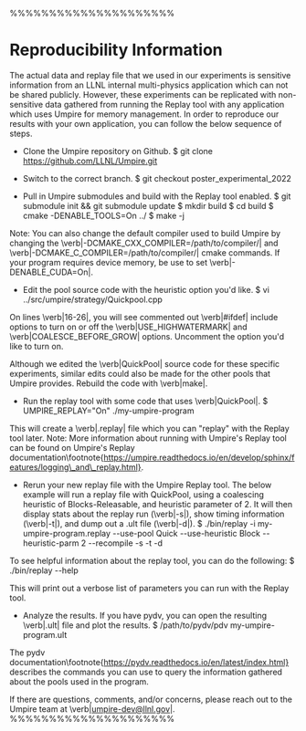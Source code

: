 %%%%%%%%%%%%%%%%%%%%%
# Reproducibility Information

The actual data and replay file that we used in our experiments is sensitive information from an LLNL internal multi-physics application which can not be shared publicly. However, these experiments can be replicated with non-sensitive data gathered from running the Replay tool with any application which uses Umpire for memory management. In order to reproduce our results with your own application, you can follow the below sequence of steps.

- Clone the Umpire repository on Github.
   $ git clone https://github.com/LLNL/Umpire.git

- Switch to the correct branch.
   $ git checkout poster_experimental_2022

- Pull in Umpire submodules and build with the Replay tool enabled.
   $ git submodule init && git submodule update
   $ mkdir build
   $ cd build
   $ cmake -DENABLE_TOOLS=On ../
   $ make -j

Note: You can also change the default compiler used to build Umpire by changing the \verb|-DCMAKE_CXX_COMPILER=/path/to/compiler/| and \verb|-DCMAKE_C_COMPILER=/path/to/compiler/| cmake commands. If your program requires device memory, be use to set \verb|-DENABLE_CUDA=On|.

- Edit the pool source code with the heuristic option you'd like.
   $ vi ../src/umpire/strategy/Quickpool.cpp

On lines \verb|16-26|, you will see commented out \verb|#ifdef| include options to turn on or off the \verb|USE_HIGHWATERMARK| and \verb|COALESCE_BEFORE_GROW| options. Uncomment the option you'd like to turn on.

Although we edited the \verb|QuickPool| source code for these specific experiments, similar edits could also be made for the other pools that Umpire provides. Rebuild the code with \verb|make|.

- Run the replay tool with some code that uses \verb|QuickPool|.
   $ UMPIRE_REPLAY="On" ./my-umpire-program

This will create a \verb|.replay| file which you can "replay" with the Replay tool later.
Note: More information about running with Umpire's Replay tool can be found on Umpire's Replay documentation\footnote{https://umpire.readthedocs.io/en/develop/sphinx/features/logging\_and\_replay.html}.

- Rerun your new replay file with the Umpire Replay tool.
The below example will run a replay file with QuickPool, using a coalescing heuristic of Blocks-Releasable, and heuristic parameter of 2.
It will then display stats about the replay run (\verb|-s|), show timing information (\verb|-t|), and dump out a .ult file (\verb|-d|).
   $ ./bin/replay -i my-umpire-program.replay --use-pool Quick --use-heuristic Block --heuristic-parm 2 --recompile -s -t -d

To see helpful information about the replay tool, you can do the following:
   $ ./bin/replay --help

This will print out a verbose list of parameters you can run with the Replay tool.

- Analyze the results. If you have pydv, you can open the resulting \verb|.ult| file and plot the results.
   $ /path/to/pydv/pdv my-umpire-program.ult

The pydv documentation\footnote{https://pydv.readthedocs.io/en/latest/index.html} describes the commands you can use to query the information gathered about the pools used in the program.

If there are questions, comments, and/or concerns, please reach out to the Umpire team at \verb|umpire-dev@llnl.gov|.
%%%%%%%%%%%%%%%%%%%%%

